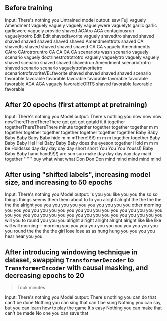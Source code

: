## Before training

Input: There's nothing you
Untrained model output: saw Fuji vaguely Amendment vaguely vaguely vaguely vaguelywere vaguelyts garlic garlic garlicwere vaguely provide shaved AGAtro AGA contagiousrun vaguelytrotro Edit Edit shavedfavorite vaguely shavedtro shaved shaved shaved shaved shaved shaved shaved Amendmenttrots shaved CA shavedts shaved shaved shaved shaved CA CA vaguely Amendmentts CAtro CAtrotroruntro CA CA CA CA scenariots wasn scenario vaguely scenario vaguely doctrinestrotrotrotro vaguely vaguelytro vaguely vaguely shaved scenario shaved shaved shavedrun Amendment scenariotrotro shaved scenario scenario vaguelytrofavoritetro scenariotrofavoriteVELfavorite shaved shaved shaved shaved scenario favorable favorable favorable favorable favorable favorable favorable favorable AGA AGA vaguely favorableORTS shaved favorable favorable favorable

## After 20 epochs (first attempt at pretraining)

Input: There's nothing you
Model output: There's nothing you now now now nowThereThereThereThere got got got gotald it it together togetherThereThereThere minute together together together together m m together together together together together together together Baby Baby Baby Baby Baby Baby hide m m mThere!)!)!) m m m together together Baby Baby Baby Hel Hel Baby Baby Baby does the eyeson together Hold m m m be Holdssss day day day day day short short You You You Youss!) Baby Baby Baby hand hand!)!)!) are sun sun make day day day day day maid together " " " buy what what what Don Don Don mind mind mind mind mind

## After using "shifted labels", increasing model size, and increasing to 50 epochs

Input: There's nothing you
Model output: 's you you like you you the so so things things seems them them about to to you alright alright the the the the the the alright you you you you you you you you you you you other morning you you you you you you you you you you you you you you you you you you you you you you you you you you you you you you you you you you you you will you to round you you you alright alright alright alright alright like like like will will morning— morning you you you you you you you you you you you you round the the the the girl lose lose as as hung hung you you you you hear hear you you

## After introducing windowing technique in dataset, swapping `TransformerDecoder` to `TransformerEncoder` with causal masking, and decreasing epochs to 20

> Took minutes

Input: There's nothing you
Model output: There's nothing you can do that can't be done Nothing you can sing that can't be sung Nothing you can say, but you can learn how to play the game It's easy   Nothing you can make that can't be made No one you can save that
